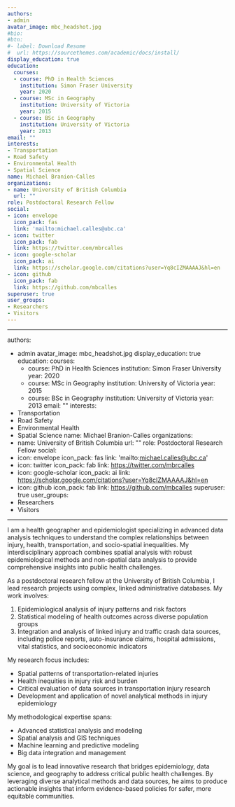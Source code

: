 ```yaml
---
authors:
- admin
avatar_image: mbc_headshot.jpg
#bio:
#btn:
#- label: Download Resume
#  url: https://sourcethemes.com/academic/docs/install/
display_education: true
education:
  courses:
  - course: PhD in Health Sciences
    institution: Simon Fraser University
    year: 2020
  - course: MSc in Geography
    institution: University of Victoria
    year: 2015
  - course: BSc in Geography
    institution: University of Victoria
    year: 2013
email: ""
interests:
- Transportation
- Road Safety
- Environmental Health
- Spatial Science
name: Michael Branion-Calles
organizations:
- name: University of British Columbia
  url: ""
role: Postdoctoral Research Fellow
social:
- icon: envelope
  icon_pack: fas
  link: 'mailto:michael.calles@ubc.ca'
- icon: twitter
  icon_pack: fab
  link: https://twitter.com/mbrcalles
- icon: google-scholar
  icon_pack: ai
  link: https://scholar.google.com/citations?user=Yq8cIZMAAAAJ&hl=en
- icon: github
  icon_pack: fab
  link: https://github.com/mbcalles
superuser: true
user_groups:
- Researchers
- Visitors
---
```



---
authors:
- admin
avatar_image: mbc_headshot.jpg
display_education: true
education:
  courses:
  - course: PhD in Health Sciences
    institution: Simon Fraser University
    year: 2020
  - course: MSc in Geography
    institution: University of Victoria
    year: 2015
  - course: BSc in Geography
    institution: University of Victoria
    year: 2013
email: ""
interests:
- Transportation
- Road Safety
- Environmental Health
- Spatial Science
name: Michael Branion-Calles
organizations:
- name: University of British Columbia
  url: ""
role: Postdoctoral Research Fellow
social:
- icon: envelope
  icon_pack: fas
  link: 'mailto:michael.calles@ubc.ca'
- icon: twitter
  icon_pack: fab
  link: https://twitter.com/mbrcalles
- icon: google-scholar
  icon_pack: ai
  link: https://scholar.google.com/citations?user=Yq8cIZMAAAAJ&hl=en
- icon: github
  icon_pack: fab
  link: https://github.com/mbcalles
superuser: true
user_groups:
- Researchers
- Visitors
---

I am a health geographer and epidemiologist specializing in advanced data analysis techniques to understand the complex relationships between injury, health, transportation, and socio-spatial inequalities. My interdisciplinary approach combines spatial analysis with robust epidemiological methods and non-spatial data analysis to provide comprehensive insights into public health challenges.

As a postdoctoral research fellow at the University of British Columbia, I lead research projects using complex, linked administrative databases. My work involves:

1. Epidemiological analysis of injury patterns and risk factors
2. Statistical modeling of health outcomes across diverse population groups
3. Integration and analysis of linked injury and traffic crash data sources, including police reports, auto-insurance claims, hospital admissions, vital statistics, and socioeconomic indicators

My research focus includes:
- Spatial patterns of transportation-related injuries
- Health inequities in injury risk and burden
- Critical evaluation of data sources in transportation injury research
- Development and application of novel analytical methods in injury epidemiology

My methodological expertise spans:
- Advanced statistical analysis and modeling
- Spatial analysis and GIS techniques
- Machine learning and predictive modeling
- Big data integration and management

My goal is to lead innovative research that bridges epidemiology, data science, and geography to address critical public health challenges. By leveraging diverse analytical methods and data sources, he aims to produce actionable insights that inform evidence-based policies for safer, more equitable communities.

